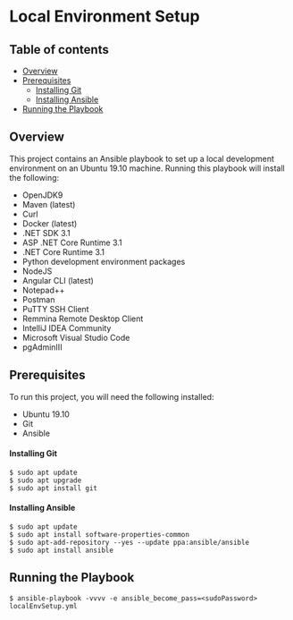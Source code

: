# Local Environment Setup

## Table of contents
* [Overview](#overview)
* [Prerequisites](#prerequisites)
	* [Installing Git](#installing-git)
	* [Installing Ansible](#installing-ansible)
* [Running the Playbook](#running-the-playbook)

## Overview

This project contains an Ansible playbook to set up a local development environment on an Ubuntu 19.10 machine. 
Running this playbook will install the following:

* OpenJDK9
* Maven (latest)
* Curl
* Docker (latest)
* .NET SDK 3.1
* ASP .NET Core Runtime 3.1
* .NET Core Runtime 3.1
* Python development environment packages
* NodeJS
* Angular CLI (latest)
* Notepad++
* Postman
* PuTTY SSH Client
* Remmina Remote Desktop Client
* IntelliJ IDEA Community
* Microsoft Visual Studio Code
* pgAdminIII

## Prerequisites

To run this project, you will need the following installed:

* Ubuntu 19.10
* Git
* Ansible

#### Installing Git

```
$ sudo apt update
$ sudo apt upgrade
$ sudo apt install git
```

#### Installing Ansible

```
$ sudo apt update
$ sudo apt install software-properties-common
$ sudo apt-add-repository --yes --update ppa:ansible/ansible
$ sudo apt install ansible
```
	
## Running the Playbook

```
$ ansible-playbook -vvvv -e ansible_become_pass=<sudoPassword> localEnvSetup.yml
```